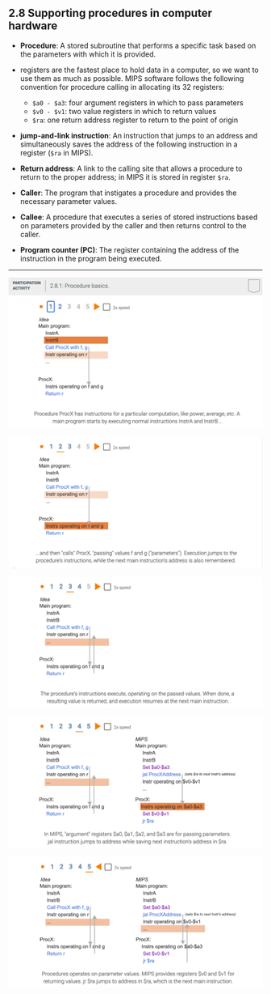 ## 2.8 Supporting procedures in computer hardware

- **Procedure**: A stored subroutine that performs a specific task based on the parameters with 
  which it is provided.


- registers are the fastest place to hold data in a computer, so we want to use them as much as 
  possible. MIPS software follows the following convention for procedure calling in allocating its 
  32 registers:
  - `$a0 - $a3`: four argument registers in which to pass parameters
  - `$v0 - $v1`: two value registers in which to return values
  - `$ra`: one return address register to return to the point of origin


- **jump-and-link instruction**: An instruction that jumps to an address and simultaneously saves 
  the address of the following instruction in a register (`$ra` in MIPS).


- **Return address**: A link to the calling site that allows a procedure to return to the proper 
  address; in MIPS it is stored in register `$ra`.

- **Caller**: The program that instigates a procedure and provides the necessary parameter values.

- **Callee**: A procedure that executes a series of stored instructions based on parameters provided 
  by the caller and then returns control to the caller.

- **Program counter (PC)**: The register containing the address of the instruction in the program 
  being executed.

---

![](img/2020-09-19-11-32-58.png)

![](img/2020-09-19-11-34-40.png)

![](img/2020-09-19-11-35-32.png)

![](img/2020-09-19-11-36-33.png)

![](img/2020-09-19-11-37-12.png)






